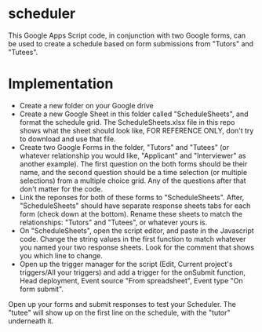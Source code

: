 # scheduler
This Google Apps Script code, in conjunction with two Google forms, can be used to create a schedule based on form submissions from "Tutors" and "Tutees".

# Implementation
- Create a new folder on your Google drive
- Create a new Google Sheet in this folder called "ScheduleSheets", and format the schedule grid. The ScheduleSheets.xlsx file in this repo shows what the sheet should look like, FOR REFERENCE ONLY, don't try to download and use that file. 
- Create two Google Forms in the folder, "Tutors" and "Tutees" (or whatever relationship you would like, "Applicant" and "Interviewer" as another example). The first question on the both forms should be their name, and the second question should be a time selection (or multiple selections) from a multiple choice grid. Any of the questions after that don't matter for the code.
- Link the reponses for both of these forms to "ScheduleSheets". After, "ScheduleSheets" should have separate response sheets tabs for each form (check down at the bottom). Rename these sheets to match the relationships: "Tutors" and "Tutees", or whatever yours is.
- On "ScheduleSheets", open the script editor, and paste in the Javascript code. Change the string values in the first function to match whatever you named your two response sheets. Look for the comment that shows you which line to change. 
- Open up the trigger manager for the script (Edit, Current project's triggers/All your triggers) and add a trigger for the onSubmit function, Head deployment, Event source "From spreadsheet", Event type "On form submit".

Open up your forms and submit responses to test your Scheduler. The "tutee" will show up on the first line on the schedule, with the "tutor" underneath it. 
